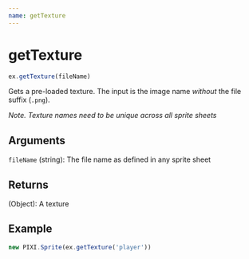 ```yaml
---
name: getTexture
---
```


# getTexture

```js
ex.getTexture(fileName)
```

Gets a pre-loaded texture. The input is the image name _without_ the file suffix (`.png`).

_Note. Texture names need to be unique across all sprite sheets_

## Arguments

`fileName` (string): The file name as defined in any sprite sheet

## Returns

(Object): A texture

## Example

```js
new PIXI.Sprite(ex.getTexture('player'))
```
